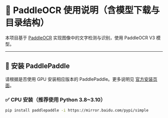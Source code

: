 # 📖 PaddleOCR 使用说明（含模型下载与目录结构）

本项目基于 [PaddleOCR](https://github.com/PaddlePaddle/PaddleOCR) 实现图像中的文字检测与识别，使用 PaddleOCR V3 模型。

---

## 🔧 安装 PaddlePaddle

请根据是否使用 GPU 安装相应版本的 PaddlePaddle。更多说明见 [官方安装页面](https://www.paddlepaddle.org.cn/install/quick)。

### ✅ CPU 安装（推荐使用 Python 3.8~3.10）

```bash
pip install paddlepaddle -i https://mirror.baidu.com/pypi/simple
